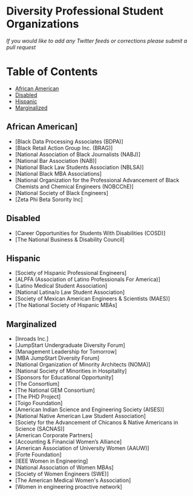 # Diversity Professional Student Organizations 

_If you would like to add any Twitter feeds or corrections please submit a pull request_

Table of Contents
=================

- [African American](#african-american)
- [Disabled](#disabled)
- [Hispanic](#hispanic)
- [Marginalized](#marginalized)

## African American]
- [Black Data Processing Associates (BDPA)]
- [Black Retail Action Group Inc. (BRAG)]
- [National Association of Black Journalists (NABJ)]
- [National Bar Association (NAB)]
- [National Black Law Students Association (NBLSA)]
- [National Black MBA Associations]
- [National Organization for the Professional Advancement of Black Chemists and Chemical Engineers (NOBCChE)]
- [National Society of Black Engineers]
- [Zeta Phi Beta Sorority Inc]

## Disabled
- [Career Opportunities for Students With Disabilities (COSD)]
- [The National Business & Disability Council]

## Hispanic
- [Society of Hispanic Professional Engineers]
- [ALPFA (Association of Latino Professionals For America)]
- [Latino Medical Student Association]
- [National Latina/o Law Student Association]
- [Society of Mexican American Engineers & Scientists (MAES)]
- [The National Society of Hispanic MBAs]

## Marginalized
- [Inroads Inc.]
- [JumpStart Undergraduate Diversity Forum]
- [Management Leadership for Tomorrow]
- [MBA JumpStart Diversity Forum]
- [National Organization of Minority Architects (NOMA)]
- [National Society of Minorities in Hospitality]
- [Sponsors for Educational Opportunity]
- [The Consortium]
- [The National GEM Consortium]
- [The PHD Project]
- [Toigo Foundation]
- [American Indian Science and Engineering Society (AISES)]
- [National Native American Law Student Association]
- [Society for the Advancement of Chicanos & Native Americans in Science (SACNAS)]
- [American Corporate Partners]
- [Accounting & Financial Women’s Alliance]
- [American Association of University Women (AAUW)]
- [Forte Foundation]
- [IEEE Women in Engineering]
- [National Association of Women MBAs]
- [Society of Women Engineers (SWE)]
- [The American Medical Women's Association]
- [Women in engineering proactive network]
